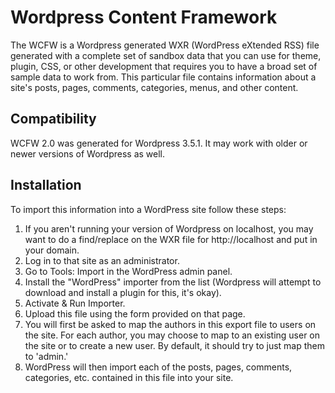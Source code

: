 # Wordpress Content Framework

The WCFW is a Wordpress generated WXR (WordPress eXtended RSS) file generated with a complete set of sandbox data that you can use for theme, plugin, CSS, or other development that requires you to have a broad set of sample data to work from. This particular file contains information about a site's posts, pages, comments, categories, menus, and other content.

## Compatibility
WCFW 2.0 was generated for Wordpress 3.5.1. It may work with older or newer versions of Wordpress as well.

## Installation
To import this information into a WordPress site follow these steps:

1. If you aren't running your version of Wordpress on localhost, you may want to do a find/replace on the WXR file for http://localhost and put in your domain.
2. Log in to that site as an administrator.
3. Go to Tools: Import in the WordPress admin panel.
4. Install the "WordPress" importer from the list (Wordpress will attempt to download and install a plugin for this, it's okay).
5. Activate & Run Importer.
6. Upload this file using the form provided on that page.
7. You will first be asked to map the authors in this export file to users on the site. For each author, you may choose to map to an existing user on the site or to create a new user. By default, it should try to just map them to 'admin.'
8. WordPress will then import each of the posts, pages, comments, categories, etc. contained in this file into your site.
